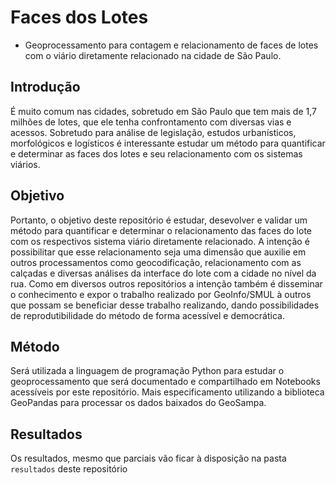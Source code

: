 # Faces dos Lotes

 - Geoprocessamento para contagem e relacionamento de faces de lotes com o viário diretamente relacionado na cidade de São Paulo.

## Introdução

É muito comum nas cidades, sobretudo em São Paulo que tem mais de 1,7 milhões de lotes, que ele tenha confrontamento com diversas vias e acessos. Sobretudo para análise de legislação, estudos urbanísticos, morfológicos e logísticos é interessante estudar um método para quantificar e determinar as faces dos lotes e seu relacionamento com os sistemas viários. 

## Objetivo

Portanto, o objetivo deste repositório é estudar, desevolver e validar um método para quantificar e determinar o relacionamento das faces do lote com os respectivos sistema viário diretamente relacionado. A intenção é possibilitar que esse relacionamento seja uma dimensão que auxilie em outros processamentos como geocodificação, relacionamento com as calçadas e diversas análises da interface do lote com a cidade no nível da rua.
Como em diversos outros repositórios a intenção também é disseminar o conhecimento e expor o trabalho realizado por GeoInfo/SMUL à outros que possam se beneficiar desse trabalho realizando, dando possibilidades de reprodutibilidade do método de forma acessível e democrática.

## Método

Será utilizada a linguagem de programação Python para estudar o geoprocessamento que será documentado e compartilhado em Notebooks acessíveis por este repositório. Mais especificamento utilizando a biblioteca GeoPandas para processar os dados baixados do GeoSampa.

## Resultados

Os resultados, mesmo que parciais vão ficar à disposição na pasta ```resultados``` deste repositório


